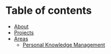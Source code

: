 # Table of contents

* [About](README.md)
* [Projects](projects/README.md)
* [Areas](areas/README.md)
  * [Personal Knowledge Management](areas/personal-knowledge-management.md)

